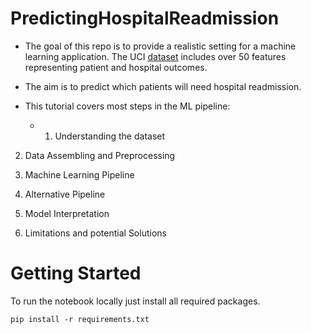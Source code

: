 # PredictingHospitalReadmission
- The goal of this repo is to provide a realistic setting for a machine learning application. The UCI [dataset]((https://archive.ics.uci.edu/ml/datasets/Diabetes+130-US+hospitals+for+years+1999-2008)) includes over 50 features representing patient and hospital outcomes. 

- The aim is to predict which patients will need hospital readmission. 

- This tutorial covers most steps in the ML pipeline:

  - 1. Understanding the dataset

2. Data Assembling and Preprocessing

3. Machine Learning Pipeline
  
4. Alternative Pipeline
  
5. Model Interpretation
  
6. Limitations and potential Solutions
  

# Getting Started

To run the notebook locally just install all required packages.

`pip install -r requirements.txt`

  
